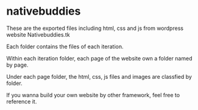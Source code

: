 # nativebuddies
These are the exported files including html, css and js from wordpress website Nativebuddies.tk

Each folder contains the files of each iteration. 

Within each iteration folder, each page of the website own a folder named by page. 

Under each page folder, the html, css, js files and images are classfied by folder.



If you wanna build your own website by other framework, feel free to reference it.
